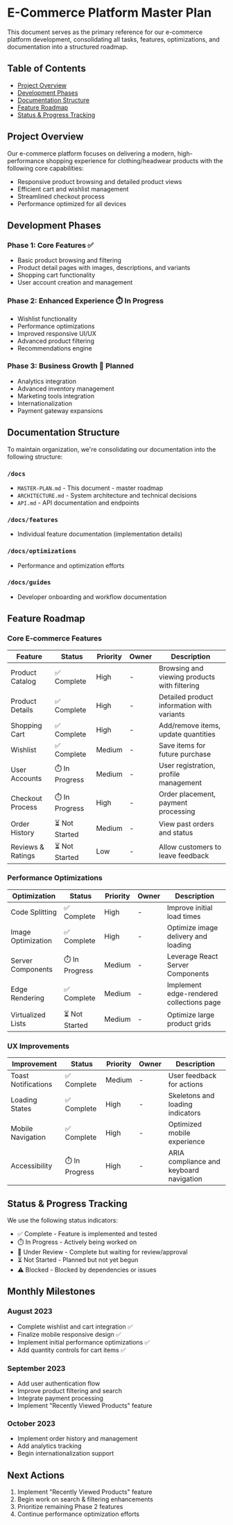 # E-Commerce Platform Master Plan

This document serves as the primary reference for our e-commerce platform development, consolidating all tasks, features, optimizations, and documentation into a structured roadmap.

## Table of Contents
- [Project Overview](#project-overview)
- [Development Phases](#development-phases)
- [Documentation Structure](#documentation-structure)
- [Feature Roadmap](#feature-roadmap)
- [Status & Progress Tracking](#status--progress-tracking)

## Project Overview

Our e-commerce platform focuses on delivering a modern, high-performance shopping experience for clothing/headwear products with the following core capabilities:
- Responsive product browsing and detailed product views
- Efficient cart and wishlist management
- Streamlined checkout process
- Performance optimized for all devices

## Development Phases

### Phase 1: Core Features ✅
- Basic product browsing and filtering
- Product detail pages with images, descriptions, and variants
- Shopping cart functionality
- User account creation and management

### Phase 2: Enhanced Experience ⏱️ In Progress
- Wishlist functionality
- Performance optimizations
- Improved responsive UI/UX
- Advanced product filtering
- Recommendations engine

### Phase 3: Business Growth 📅 Planned
- Analytics integration
- Advanced inventory management
- Marketing tools integration
- Internationalization
- Payment gateway expansions

## Documentation Structure

To maintain organization, we're consolidating our documentation into the following structure:

### `/docs`
- `MASTER-PLAN.md` - This document - master roadmap
- `ARCHITECTURE.md` - System architecture and technical decisions
- `API.md` - API documentation and endpoints

### `/docs/features`
- Individual feature documentation (implementation details)

### `/docs/optimizations`
- Performance and optimization efforts

### `/docs/guides`
- Developer onboarding and workflow documentation

## Feature Roadmap

### Core E-commerce Features

| Feature | Status | Priority | Owner | Description |
|---------|--------|----------|-------|-------------|
| Product Catalog | ✅ Complete | High | - | Browsing and viewing products with filtering |
| Product Details | ✅ Complete | High | - | Detailed product information with variants |
| Shopping Cart | ✅ Complete | High | - | Add/remove items, update quantities |
| Wishlist | ✅ Complete | Medium | - | Save items for future purchase |
| User Accounts | ⏱️ In Progress | Medium | - | User registration, profile management |
| Checkout Process | ⏱️ In Progress | High | - | Order placement, payment processing |
| Order History | ⏳ Not Started | Medium | - | View past orders and status |
| Reviews & Ratings | ⏳ Not Started | Low | - | Allow customers to leave feedback |

### Performance Optimizations

| Optimization | Status | Priority | Owner | Description |
|--------------|--------|----------|-------|-------------|
| Code Splitting | ✅ Complete | High | - | Improve initial load times |
| Image Optimization | ✅ Complete | High | - | Optimize image delivery and loading |
| Server Components | ⏱️ In Progress | Medium | - | Leverage React Server Components |
| Edge Rendering | ✅ Complete | Medium | - | Implement edge-rendered collections page |
| Virtualized Lists | ⏳ Not Started | Medium | - | Optimize large product grids |

### UX Improvements

| Improvement | Status | Priority | Owner | Description |
|-------------|--------|----------|-------|-------------|
| Toast Notifications | ✅ Complete | Medium | - | User feedback for actions |
| Loading States | ✅ Complete | High | - | Skeletons and loading indicators |
| Mobile Navigation | ✅ Complete | High | - | Optimized mobile experience |
| Accessibility | ⏱️ In Progress | High | - | ARIA compliance and keyboard navigation |

## Status & Progress Tracking

We use the following status indicators:
- ✅ Complete - Feature is implemented and tested
- ⏱️ In Progress - Actively being worked on
- 🔄 Under Review - Complete but waiting for review/approval
- ⏳ Not Started - Planned but not yet begun
- ⚠️ Blocked - Blocked by dependencies or issues

## Monthly Milestones

### August 2023
- Complete wishlist and cart integration ✅
- Finalize mobile responsive design ✅
- Implement initial performance optimizations ✅
- Add quantity controls for cart items ✅

### September 2023
- Add user authentication flow
- Improve product filtering and search
- Integrate payment processing
- Implement "Recently Viewed Products" feature

### October 2023
- Implement order history and management
- Add analytics tracking
- Begin internationalization support

## Next Actions

1. Implement "Recently Viewed Products" feature
2. Begin work on search & filtering enhancements
3. Prioritize remaining Phase 2 features
4. Continue performance optimization efforts 